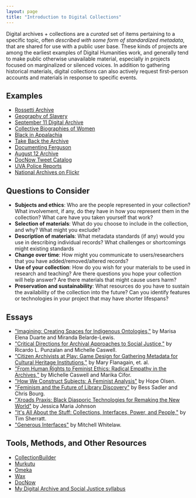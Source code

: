 ```yaml
---
layout: page
title: "Introduction to Digital Collections"
---
```


Digital archives + collections are a _curated_ set of items pertaining to a specific topic, often _described with some form of standardized metadata_, that are shared for use with a public user base. These kinds of projects are among the earliest examples of Digital Humanities work, and generally tend to make public otherwise unavailable material, especially in projects focused on marginalized or silenced voices. In addition to gathering historical materials, digital collections can also actively request first-person accounts and materials in response to specific events.

## Examples

- [Rossetti Archive](https://www.rossettiarchive.org/)
- [Geography of Slavery](https://geographyofslavery.org)
- [September 11 Digital Archive](https://911digitalarchive.org/)
- [Collective Biographies of Women](https://cbw.iath.virginia.edu)
- [Black in Appalachia](https://blackinappalachia.omeka.net/)
- [Take Back the Archive](https://takeback.scholarslab.org)
- [Documenting Ferguson](https://digitalexhibits.library.wustl.edu/s/ferguson/page/home)
- [August 12 Archive](https://august2017.lib.virginia.edu)
- [DocNow Tweet Catalog](https://catalog.docnow.io/)
- [UVA Police Reports](https://github.com/jeremyboggs/uvapolicereports)
- [National Archives on Flickr](https://www.flickr.com/photos/usnationalarchives/)

## Questions to Consider

- **Subjects and ethics**: Who are the people represented in your collection? What involvement, if any, do they have in how you represent them in the collection? What care have you taken yourself that work?
- **Selection of materials**: What do you choose to include in the collection, and why? What might you exclude?
- **Description of materials**: What metadata standards (if any) would you use in describing individual records? What challenges or shortcomings might existing standards
- **Change over time**: How might you communicate to users/researchers that you have added/removed/altered records?
- **Use of your collection**: How do you wish for your materials to be used in research and teaching? Are there questions you hope your collection will help answer? Are there materials that might cause users harm?
- **Preservation and sustainability**: What resources do you have to sustain the availability of the collection into the future? Can you identify features or technologies in your project that may have shorter lifespans?

## Essays

- ["Imagining: Creating Spaces for Indigenous
  Ontologies,"](https://www.tandfonline.com/doi/epdf/10.1080/01639374.2015.1018396?needAccess=true)
  by Marisa Elena Duarte and Miranda Belarde-Lewis.
- ["Critical Directions for Archival Approaches to Social Justice,"](https://www.journals.uchicago.edu/doi/epdf/10.1086/684145) by Ricardo L.
  Punzalan and Michelle Caswell.
- ["Citizen Archivists at Play: Game Design for Gathering Metadata for Cultural
  Heritage Institutions,"](https://tiltfactor.org/wp-content/uploads2/tiltfactor_citizenArchivistsAtPlay_digra2013.pdf) by Mary Flanagain, et. al.
- ["From Human Rights to Feminist Ethics: Radical Empathy in the Archives,"](https://archivaria.ca/index.php/archivaria/article/view/13557) by
  Michelle Caswell and Marika Cifor.
- ["How We Construct Subjects: A Feminist Analysis"](https://muse.jhu.edu/article/231609) by Hope Olsen.
- ["Feminism and the Future of Library Discovery"](https://journal.code4lib.org/articles/10425) by Bess Sadler and Chris Bourg.
- ["Xroads Praxis: Black Diasporic Technologies for Remaking the New World"](http://smallaxe.net/sxarchipelagos/issue03/johnson.html) by Jessica Maria Johnson
- ["It's All About the Stuff: Collections, Interfaces, Power, and People,"](http://journalofdigitalhumanities.org/1-1/its-all-about-the-stuff-by-tim-sherratt/) by Tim Sherratt.
- ["Generous Interfaces"](http://www.digitalhumanities.org/dhq/vol/9/1/000205/000205.html) by Mitchell Whitelaw.

## Tools, Methods, and Other Resources

- [CollectionBuilder](https://collectionbuilder.github.io/gh/)
- [Murkutu](https://mukurtu.org/)
- [Omeka](https://omeka.org)
- [Wax](https://minicomp.github.io/wax/)
- [DocNow](https://docnow.io)
- [My Digital Archive and Social Justice syllabus](https://jeremyboggs.net/courses/digitalarchives-socialjustice/)